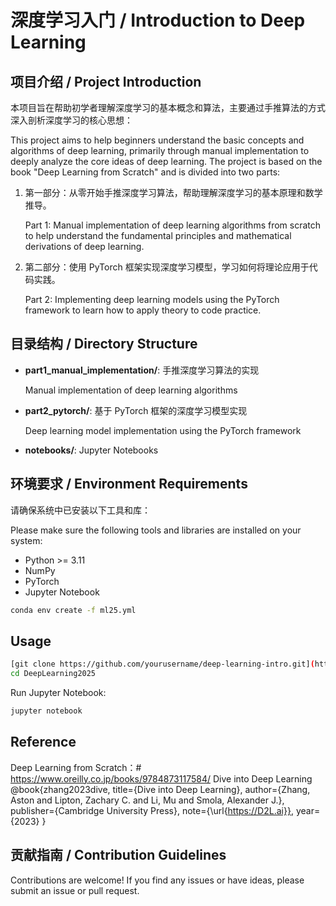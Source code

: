 # 深度学习入门 / Introduction to Deep Learning

## 项目介绍 / Project Introduction

本项目旨在帮助初学者理解深度学习的基本概念和算法，主要通过手推算法的方式深入剖析深度学习的核心思想：

This project aims to help beginners understand the basic concepts and algorithms of deep learning, primarily through manual implementation to deeply analyze the core ideas of deep learning. The project is based on the book "Deep Learning from Scratch" and is divided into two parts:

1. 第一部分：从零开始手推深度学习算法，帮助理解深度学习的基本原理和数学推导。
   
   Part 1: Manual implementation of deep learning algorithms from scratch to help understand the fundamental principles and mathematical derivations of deep learning.

2. 第二部分：使用 PyTorch 框架实现深度学习模型，学习如何将理论应用于代码实践。
   
   Part 2: Implementing deep learning models using the PyTorch framework to learn how to apply theory to code practice.

## 目录结构 / Directory Structure

- **part1_manual_implementation/**: 手推深度学习算法的实现
  
  Manual implementation of deep learning algorithms

- **part2_pytorch/**: 基于 PyTorch 框架的深度学习模型实现
  
  Deep learning model implementation using the PyTorch framework

- **notebooks/**: Jupyter Notebooks 
  

## 环境要求 / Environment Requirements

请确保系统中已安装以下工具和库：

Please make sure the following tools and libraries are installed on your system:

- Python >= 3.11
- NumPy
- PyTorch
- Jupyter Notebook


```bash
conda env create -f ml25.yml
```

## Usage



   ```bash
   [git clone https://github.com/yourusername/deep-learning-intro.git](https://github.com/longjl1/DeepLearning2025.git)
   cd DeepLearning2025
   ```


   Run Jupyter Notebook:

   ```bash
   jupyter notebook
   ```



##  Reference

Deep Learning from Scratch：# https://www.oreilly.co.jp/books/9784873117584/
Dive into Deep Learning
@book{zhang2023dive,
    title={Dive into Deep Learning},
    author={Zhang, Aston and Lipton, Zachary C. and Li, Mu and Smola, Alexander J.},
    publisher={Cambridge University Press},
    note={\url{https://D2L.ai}},
    year={2023}
}
## 贡献指南 / Contribution Guidelines

Contributions are welcome! If you find any issues or have ideas, please submit an issue or pull request.


